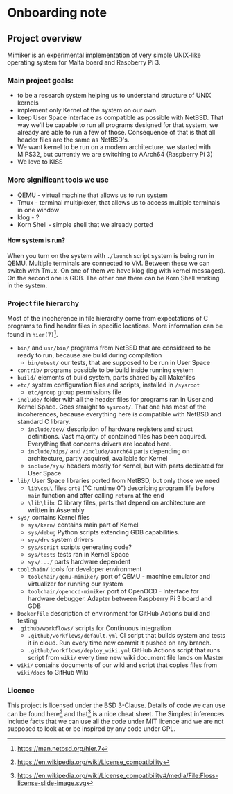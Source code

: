 # Onboarding note

## Project overview

Mimiker is an experimental implementation of very simple UNIX-like operating
system for Malta board and Raspberry Pi 3.

### Main project goals:

- to be a research system helping us to understand structure of UNIX kernels
- implement only Kernel of the system on our own.
- keep User Space interface as compatible as possible with
  NetBSD. That way we'll be capable to run all programs designed for that
  system, we already are able to run a few of those. Consequence of that
  is that all header files are the same as NetBSD's.
- We want kernel to be run on a modern architecture, we started with MIPS32, 
  but currently we are switching to AArch64 (Raspberry Pi 3)
- We love to KISS

### More significant tools we use

- QEMU - virtual machine that allows us to run system
- Tmux - terminal multiplexer, that allows us to access multiple terminals in
  one window
- klog - ?
- Korn Shell - simple shell that we already ported

#### How system is run?

When you turn on the system with `./launch` script system is being run in QEMU.
Multiple terminals are connected to VM. Between these we can switch with Tmux.
On one of them we have klog (log with kernel messages). On the second one is GDB.
The other one there can be Korn Shell working in the system.

### Project file hierarchy

Most of the incoherence in file hierarchy come from expectations of C
programs to find header files in specific locations.
More information can be found in `hier(7)`[^1].

- `bin/` and `usr/bin/` programs from NetBSD that are
  considered to be ready to run, because are build during compilation
  - `bin/utest/` our tests, that are supposed to be run in User Space
- `contrib/` programs possible to be build inside running system
- `build/` elements of build system, parts shared by all Makefiles
- `etc/` system configuration files and scripts, installed in `/sysroot`
  - `etc/group` group permissions file
- `include/` folder with all the header files for programs ran in User and Kernel
  Space. Goes straight to `sysroot/`. That one has most of the incoherences, because
  everything here is compatible with NetBSD and standard C library.
  - `include/dev/` description of hardware registers and struct definitions. Vast
    majority of contained files has been acquired. Everything that concerns
    drivers are located here.
  - `include/mips/` and `/include/aarch64` parts depending on architecture,
    partly acquired, available for Kernel
  - `include/sys/` headers mostly for Kernel, but with parts dedicated for
    User Space
- `lib/` User Space libraries ported from NetBSD, but only those we need
  - `lib\csu\` files `crt0` ("C runtime 0") describing program life before
  `main` function and after calling `return` at the end
  - `\lib\libc` C library files, parts that depend on architecture are written
    in Assembly
- `sys/` contains Kernel files
  - `sys/kern/` contains main part of Kernel
  - `sys/debug` Python scripts extending GDB capabilities.
  - `sys/drv` system drivers
  - `sys/script` scripts generating code?
  - `sys/tests` tests ran in Kernel Space
  - `sys/.../` parts hardware dependent
- `toolchain/` tools for developer environment
  - `toolchain/qemu-mimiker/` port of QEMU -
    machine emulator and virtualizer for running our system
  - `toolchain/openocd-mimiker` port of OpenOCD -
    Interface for hardware debugger. Adapter between Raspberry Pi 3 board and GDB
- `Dockerfile` description of environment for GitHub Actions build and testing
- `.github/workflows/` scripts for Continuous integration
  - `.github/workflows/default.yml` CI script that
    builds system and tests it in cloud. Run every time new commit it pushed on
    any branch.
  - `.github/workflows/deploy_wiki.yml` GitHub
    Actions script that runs script from `wiki/` every time
    new wiki document file lands on Master
- `wiki/` contains documents of our wiki and script
  that copies files from `wiki/docs` to GitHub Wiki

### Licence

This project is licensed under the BSD 3-Clause. Details of code we can
use can be found here[^2] and that[^3] is a nice cheat sheet.
The Simplest inferences include facts that we can use all the code under MIT
licence and we are not supposed to look at or be inspired by any code
under GPL.

[^1]: https://man.netbsd.org/hier.7
[^2]: https://en.wikipedia.org/wiki/License_compatibility
[^3]: https://en.wikipedia.org/wiki/License_compatibility#/media/File:Floss-license-slide-image.svg

